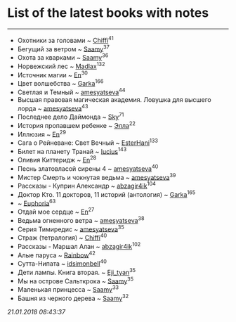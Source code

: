 # List of the latest books with notes
---

* Охотники за головами ~ [Chiffi](users/105/105831994080785626680-google)<sup>41</sup>
* Бегущий за ветром ~ [Saamy](users/115/115226508-vkontakte)<sup>37</sup>
* Охота за кварками ~ [Saamy](users/115/115226508-vkontakte)<sup>36</sup>
* Норвежский лес ~ [Madlax](users/158/158304782-vkontakte)<sup>132</sup>
* Источник магии ~ [En](users/333/333646551-vkontakte)<sup>30</sup>
* Цвет волшебства ~ [Garka](users/115/115753719718250012620-google)<sup>166</sup>
* Светлая и Темный ~ [amesyatseva](users/335/3358937-vkontakte)<sup>44</sup>
* Высшая правовая магическая академия. Ловушка для высшего лорда ~ [amesyatseva](users/335/3358937-vkontakte)<sup>43</sup>
* Последнее дело Даймонда ~ [Sky](users/118/118049897850017649660-google)<sup>71</sup>
* История  пропавшем ребенке ~ [Элла](users/100/1002037069862545-facebook)<sup>22</sup>
* Иллюзия ~ [En](users/333/333646551-vkontakte)<sup>29</sup>
* Сага о Рейневане: Свет Вечный ~ [EsterHani](users/305/30558181-vkontakte)<sup>133</sup>
* Билет на планету Транай ~ [lucius](users/838/83820536-yandex)<sup>143</sup>
* Оливия Киттеридж ~ [En](users/333/333646551-vkontakte)<sup>28</sup>
* Песнь златовласой сирены 4 ~ [amesyatseva](users/335/3358937-vkontakte)<sup>40</sup>
* Мистер Смерть и чокнутая ведьма ~ [amesyatseva](users/335/3358937-vkontakte)<sup>39</sup>
* Рассказы - Куприн Александр ~ [abzagir4ik](users/362/3621623-vkontakte)<sup>104</sup>
* Доктор Кто. 11 докторов, 11 историй (антология) ~ [Garka](users/115/115753719718250012620-google)<sup>165</sup>
*  ~ [Euphoria](users/106/106304994652616315178-google)<sup>63</sup>
* Отдай мое сердце ~ [En](users/333/333646551-vkontakte)<sup>27</sup>
* Ведьма огненного ветра ~ [amesyatseva](users/335/3358937-vkontakte)<sup>38</sup>
* Серия Тимиредис ~ [amesyatseva](users/335/3358937-vkontakte)<sup>35</sup>
* Страж (тетралогия) ~ [Chiffi](users/105/105831994080785626680-google)<sup>40</sup>
* Рассказы - Маршал Алан ~ [abzagir4ik](users/362/3621623-vkontakte)<sup>102</sup>
* Алые паруса ~ [Rainbow](users/109/109787328219839805802-google)<sup>42</sup>
* Сутта-Нипата ~ [idsimonbell](users/380/380554090-vkontakte)<sup>40</sup>
* Дети лампы. Книга вторая. ~ [Eji_tyan](users/235/2352103981-twitter)<sup>35</sup>
* Мы на острове Сальткрока ~ [Saamy](users/115/115226508-vkontakte)<sup>35</sup>
* Маленькая принцесса ~ [Saamy](users/115/115226508-vkontakte)<sup>33</sup>
* Башня из черного дерева ~ [Saamy](users/115/115226508-vkontakte)<sup>32</sup>


_21.01.2018 08:43:37_
